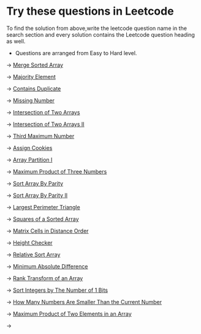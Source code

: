 # Try these questions in Leetcode

To find the solution from above,write the leetcode question name in the search 
section and every solution contains the Leetcode question heading as well.

* Questions are arranged from Easy to Hard level.

-> [Merge Sorted Array](https://leetcode.com/problems/merge-sorted-array/)

-> [Majority Element](https://leetcode.com/problems/majority-element/)

-> [Contains Duplicate](https://leetcode.com/problems/contains-duplicate/)

-> [Missing Number](https://leetcode.com/problems/missing-number/)

-> [Intersection of Two Arrays](https://leetcode.com/problems/intersection-of-two-arrays/)

-> [Intersection of Two Arrays II](https://leetcode.com/problems/intersection-of-two-arrays-ii/)

-> [Third Maximum Number](https://leetcode.com/problems/third-maximum-number/)

-> [Assign Cookies](https://leetcode.com/problems/assign-cookies/)

-> [Array Partition I](https://leetcode.com/problems/array-partition-i/)

-> [Maximum Product of Three Numbers](https://leetcode.com/problems/maximum-product-of-three-numbers/)

-> [Sort Array By Parity](https://leetcode.com/problems/sort-array-by-parity/)

-> [Sort Array By Parity II](https://leetcode.com/problems/sort-array-by-parity-ii/)

-> [Largest Perimeter Triangle](https://leetcode.com/problems/largest-perimeter-triangle/)

-> [Squares of a Sorted Array](https://leetcode.com/problems/squares-of-a-sorted-array/)

-> [Matrix Cells in Distance Order](https://leetcode.com/problems/matrix-cells-in-distance-order/)

-> [Height Checker](https://leetcode.com/problems/height-checker/description/)

-> [ Relative Sort Array](https://leetcode.com/problems/relative-sort-array/description/)

-> [Minimum Absolute Difference](https://leetcode.com/problems/minimum-absolute-difference/description/)

-> [Rank Transform of an Array](https://leetcode.com/problems/rank-transform-of-an-array/description/)

-> [Sort Integers by The Number of 1 Bits
](https://leetcode.com/problems/sort-integers-by-the-number-of-1-bits/)

-> [How Many Numbers Are Smaller Than the Current Number](https://leetcode.com/problems/how-many-numbers-are-smaller-than-the-current-number/description/)

-> [Maximum Product of Two Elements in an Array](https://leetcode.com/problems/maximum-product-of-two-elements-in-an-array/)

-> []()

